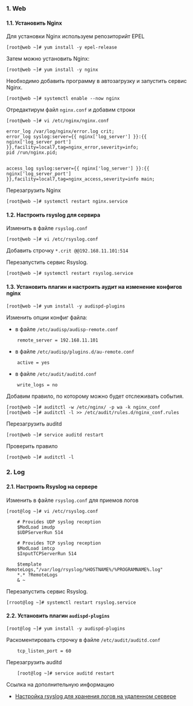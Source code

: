 ### 1. Web

#### 1.1. Установить Nginx

Для установки Nginx используем репозиторийт EPEL
```
[root@web ~]# yum install -y epel-release
```
Затем можно установить Nginx:
```
[root@web ~]# yum install -y nginx
```
Необходимо добавить программу в автозагрузку и запустить сервис Nginx.
```
[root@web ~]# systemctl enable --now nginx
```
Отредактирум файл `nginx.conf` и добавим строки
```
[root@web ~]# vi /etc/nginx/nginx.conf
```
```
error_log /var/log/nginx/error.log crit;
error_log syslog:server={{ nginx['log_server'] }}:{{ nginx['log_server_port'] }},facility=local7,tag=nginx_error,severity=info;
pid /run/nginx.pid;


access_log syslog:server={{ nginx['log_server'] }}:{{ nginx['log_server_port'] }},facility=local7,tag=nginx_access,severity=info main;
```
Перезагрузить Nginx
```
[root@web ~]# systemctl restart nginx.service
```

#### 1.2. Настроить rsyslog для сервира

Изменить в файле `rsyslog.conf`
```
[root@web ~]# vi /etc/rsyslog.conf
```
Добавить строчку `*.crit @@192.168.11.101:514`

Перезапустить сервис Rsyslog.
```
[root@web ~]# systemctl restart rsyslog.service
```

#### 1.3. Установить плагин и настроить аудит на изменение конфигов nginx
```
[root@web ~]# yum install -y audispd-plugins
```
Изменить опции конфиг файла:
- в файле `/etc/audisp/audisp-remote.conf`
```
	remote_server = 192.168.11.101
```
- в файле `/etc/audisp/plugins.d/au-remote.conf`
```
	active = yes
```
- в файле `/etc/audit/auditd.conf`
```
	write_logs = no
```
Добавим правило, по которому можно будет отслеживать события.
```
[root@web ~]# auditctl -w /etc/nginx/ -p wa -k nginx_conf
[root@web ~]# auditctl -l >> /etc/audit/rules.d/nginx_conf.rules
```
Перезагрузить auditd
```
[root@web ~]# service auditd restart
```
Проверить правило
```
[root@web ~]# auditctl -l
```

### 2. Log

#### 2.1. Настроить Rsyslog на сервере

Изменить в файле `rsyslog.conf` для приемов логов
```
[root@log ~]# vi /etc/rsyslog.conf
```
```
	# Provides UDP syslog reception
	$ModLoad imudp
	$UDPServerRun 514

	# Provides TCP syslog reception
	$ModLoad imtcp
	$InputTCPServerRun 514
	
	$template RemoteLogs,"/var/log/rsyslog/%HOSTNAME%/%PROGRAMNAME%.log"
	*.* ?RemoteLogs
	& ~
```
Перезапустить сервис Rsyslog.
```
[rroot@log ~]# systemctl restart rsyslog.service
```
#### 2.2. Установить плагин `audispd-plugins`

```
[root@log ~]# yum install -y audispd-plugins
```

Раскоментировать строчку в файле `/etc/audit/auditd.conf`
```
	tcp_listen_port = 60
```

Перезагрузить auditd
```
	[root@log ~]# service auditd restart
```

Ссылка на дополнительную информацию
- [Настройка rsyslog для хранения логов на удаленном сервере](https://www.dmosk.ru/miniinstruktions.php?mini=rsyslog#install)
